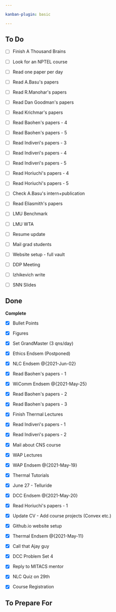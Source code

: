 ```yaml
---

kanban-plugin: basic

---
```


## To Do

- [ ] Finish A Thousand Brains
- [ ] Look for an NPTEL course
- [ ] Read one paper per day
- [ ] Read A.Basu's papers
- [ ] Read R.Manohar's papers
- [ ] Read Dan Goodman's papers
- [ ] Read Krichmar's papers
- [ ] Read Baohen's papers - 4
- [ ] Read Baohen's papers - 5
- [ ] Read Indiveri's papers - 3
- [ ] Read Indiveri's papers - 4
- [ ] Read Indiveri's papers - 5
- [ ] Read Horiuchi's papers - 4
- [ ] Read Horiuchi's papers - 5
- [ ] Check A.Basu's intern+publication
- [ ] Read Eliasmith's papers
- [ ] LMU Benchmark
- [ ] LMU WTA
- [ ] Resume update
- [ ] Mail grad students
- [ ] Website setup - full vault
- [ ] DDP Meeting
- [ ] Izhikevich write
- [ ] SNN Slides


## Done

**Complete**
- [x] Bullet Points
- [x] Figures
- [x] Set GrandMaster (3 qns/day)
- [x] Ethics Endsem (Postponed)
- [x] NLC Endsem @{2021-Jun-02}
- [x] Read Baohen's papers - 1
- [x] WiComm Endsem @{2021-May-25}
- [x] Read Baohen's papers - 2
- [x] Read Baohen's papers - 3
- [x] Finish Thermal Lectures
- [x] Read Indiveri's papers - 1
- [x] Read Indiveri's papers - 2
- [x] Mail about CNS course
- [x] WAP Lectures
- [x] WAP Endsem @{2021-May-19}
- [x] Thermal Tutorials
- [x] June 27 - Telluride
- [x] DCC Endsem @{2021-May-20}
- [x] Read Horiuchi's papers - 1
- [x] Update CV - Add course projects (Convex etc.)
- [x] Github.io website setup
- [x] Thermal Endsem @{2021-May-11}
- [x] Call that Ajay guy
- [x] DCC Problem Set 4
- [x] Reply to MITACS mentor
- [x] NLC Quiz on 29th
- [x] Course Registration


## To Prepare For



